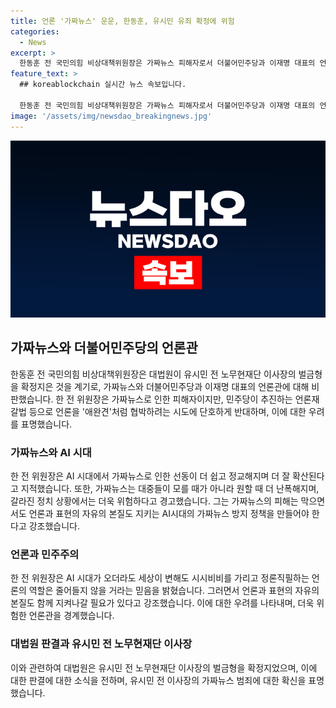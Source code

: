 ```yaml
---
title: 언론 '가짜뉴스' 운운, 한동훈, 유시민 유죄 확정에 위험
categories:
  - News
excerpt: >
  한동훈 전 국민의힘 비상대책위원장은 가짜뉴스 피해자로서 더불어민주당과 이재명 대표의 언론관을 비판했다. 그는 대법원이 유시민 전 노무현재단 이사장의 벌금형을 확정한 것을 계기로 가짜뉴스 문제에 대해 경고하고, 언론의 자유와 가짜뉴스 방지 정책의 필요성을 강조했다. 또한, 언론을 협박하려는 민주당의 시도에 반대하며, 언론의 역할과 자유를 보호해야 한다고 강조했다.
feature_text: >
  ## koreablockchain 실시간 뉴스 속보입니다.

  한동훈 전 국민의힘 비상대책위원장은 가짜뉴스 피해자로서 더불어민주당과 이재명 대표의 언론관을 비판했다. 그는 대법원이 유시민 전 노무현재단 이사장의 벌금형을 확정한 것을 계기로 가짜뉴스 문제에 대해 경고하고, 언론의 자유와 가짜뉴스 방지 정책의 필요성을 강조했다. 또한, 언론을 협박하려는 민주당의 시도에 반대하며, 언론의 역할과 자유를 보호해야 한다고 강조했다.
image: '/assets/img/newsdao_breakingnews.jpg'
---
```


<p><img src="/assets/img/newsdao_breakingnews.jpg" alt="koreablockchain 속보" /></p>

<h2 data-ke-size="size26">가짜뉴스와 더불어민주당의 언론관</h2>

<p data-ke-size="size16">한동훈 전 국민의힘 비상대책위원장은 대법원이 유시민 전 노무현재단 이사장의 벌금형을 확정지은 것을 계기로, 가짜뉴스와 더불어민주당과 이재명 대표의 언론관에 대해 비판했습니다. 한 전 위원장은 가짜뉴스로 인한 피해자이지만, 민주당이 추진하는 언론재갈법 등으로 언론을 '애완견'처럼 협박하려는 시도에 단호하게 반대하며, 이에 대한 우려를 표명했습니다.</p>

<h3 data-ke-size="size24">가짜뉴스와 AI 시대</h3>

<p data-ke-size="size16">한 전 위원장은 AI 시대에서 가짜뉴스로 인한 선동이 더 쉽고 정교해지며 더 잘 확산된다고 지적했습니다. 또한, 가짜뉴스는 대중들이 모를 때가 아니라 원할 때 더 난폭해지며, 갈라진 정치 상황에서는 더욱 위험하다고 경고했습니다. 그는 가짜뉴스의 피해는 막으면서도 언론과 표현의 자유의 본질도 지키는 AI시대의 가짜뉴스 방지 정책을 만들어야 한다고 강조했습니다.</p>

<h3 data-ke-size="size24">언론과 민주주의</h3>

<p data-ke-size="size16">한 전 위원장은 AI 시대가 오더라도 세상이 변해도 시시비비를 가리고 정론직필하는 언론의 역할은 줄어들지 않을 거라는 믿음을 밝혔습니다. 그러면서 언론과 표현의 자유의 본질도 함께 지켜나갈 필요가 있다고 강조했습니다. 이에 대한 우려를 나타내며, 더욱 위험한 언론관을 경계했습니다.</p>

<h3 data-ke-size="size24">대법원 판결과 유시민 전 노무현재단 이사장</h3>

<p data-ke-size="size16">이와 관련하여 대법원은 유시민 전 노무현재단 이사장의 벌금형을 확정지었으며, 이에 대한 판결에 대한 소식을 전하며, 유시민 전 이사장의 가짜뉴스 범죄에 대한 확신을 표명했습니다.</p>

